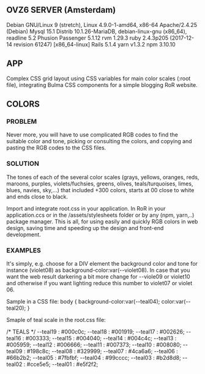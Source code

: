 ## OVZ6 SERVER (Amsterdam)
Debian GNU/Linux 9 (stretch), Linux 4.9.0-1-amd64, x86-64
Apache/2.4.25 (Debian)
Mysql 15.1 Distrib 10.1.26-MariaDB, debian-linux-gnu (x86_64), readline 5.2
Phusion Passenger 5.1.12
rvm 1.29.3
ruby 2.4.3p205 (2017-12-14 revision 61247) [x86_64-linux] 
Rails 5.1.4
yarn v1.3.2
npm 3.10.10 
## APP 
Complex CSS grid layout using CSS variables for main color scales (:root file), integrating Bulma CSS components for a simple blogging RoR website.

## COLORS

### PROBLEM
Never more, you will have to use complicated RGB codes to find the suitable color and tone, picking or consulting the colors, and copying and pasting the RGB codes to the CSS files.

### SOLUTION 
The tones of each of the several color scales (grays, yellows, oranges, reds, maroons, purples, violets/fuchsies, greens, olives, teals/turquoises, limes, blues, navies, sky,...) that included +300 colors, starts at 00 close to white and ends close to black.

Import and integrate root.css in your application. In RoR in your application.ccs or in the /assets/stylesheets folder or by any (npm, yarn,..) package manager. This is all, for using easily and quickly RGB colors in web design, saving time and speeding up the design and front-end development. 

### EXAMPLES 
It's simply,  e.g. choose for a DIV element the background color and tone for instance (violet08) as background-color:var(--violet08). 
In case that you want the web result darkering a bit more change for --viole09 or violet10 and otherwise if you want lighting reduce this number to violet07 or violet 06.

Sample in a CSS file:
body {
    background-color:var(--teal04);
    color:var(--teal20);
}

Smaple of teal scale in the root.css file:

/* TEALS */ 
--teal19 : #000c0c;
--teal18 : #001919;
--teal17 : #002626;
--teal16 : #003333;
--teal15 : #004040;
--teal14 : #004c4c;
--teal13 : #005959;
--teal12 : #006666;
--teal11 : #007373;
--teal10 : #008080;
--teal09 : #198c8c;
--teal08 : #329999;
--teal07 : #4ca6a6;
--teal06 : #66b2b2;
--teal05 : #7fbfbf;
--teal04 : #99cccc;
--teal03 : #b2d8d8;
--teal02 : #cce5e5;
--teal01 : #e5f2f2;



